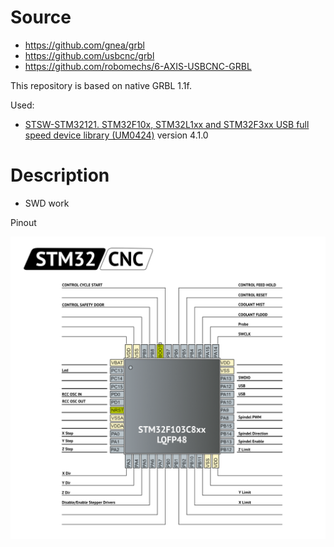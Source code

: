 # Source

- https://github.com/gnea/grbl
- https://github.com/usbcnc/grbl
- https://github.com/robomechs/6-AXIS-USBCNC-GRBL

This repository is based on native GRBL 1.1f.

Used:

- [STSW-STM32121. STM32F10x, STM32L1xx and STM32F3xx USB full speed device library (UM0424)](https://my.st.com/content/my_st_com/en/products/embedded-software/mcu-mpu-embedded-software/stm32-embedded-software/stm32-standard-peripheral-library-expansion/stsw-stm32121.license=1601975981254.product=STSW-STM32121.version=4.1.0.html) version 4.1.0

# Description

- SWD work

Pinout

![Pinout](Docs/Images/stm32_cnc_pinout.png)
